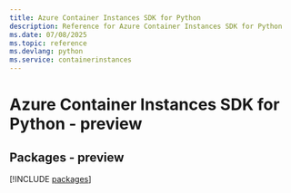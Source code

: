 ```yaml
---
title: Azure Container Instances SDK for Python
description: Reference for Azure Container Instances SDK for Python
ms.date: 07/08/2025
ms.topic: reference
ms.devlang: python
ms.service: containerinstances
---
```

# Azure Container Instances SDK for Python - preview
## Packages - preview
[!INCLUDE [packages](container-instances-index.md)]